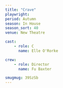 ```yaml
---
title: "Crave"
playwright:
period: Autumn
season: In House
season_sort: 40
venue: New Theatre

cast:
    - role: C
      name: Elle O'Rorke

crew:
    - role: Director
      name: Fu Baxter

smugmug: 39SzSb
---
```


